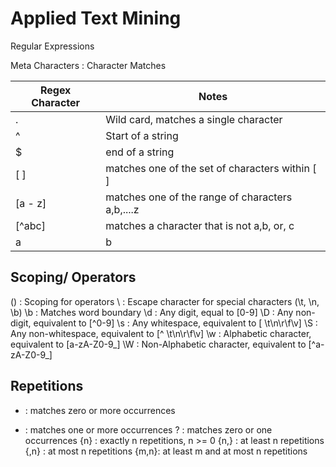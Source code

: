 # Applied Text Mining

Regular Expressions

Meta Characters :  Character Matches

Regex Character | Notes
--- | --- 
.  | Wild card, matches a single character
^  | Start of a string
$  | end of a string
[ ] | matches one of the set of characters within [ ]
[a - z] | matches one of the range of characters a,b,....z
[^abc] | matches a character that is not a,b, or, c
a|b  | matches either a or b, where a and b are strings

## Scoping/ Operators

() : Scoping for operators
\ : Escape character for special characters (\t, \n, \b)
\b : Matches word boundary
\d : Any digit, equal to [0-9]
\D : Any non-digit, equivalent to [^0-9]
\s : Any whitespace, equivalent to [ \t\n\r\f\v]
\S : Any non-whitespace, equivalent to [^ \t\n\r\f\v]
\w : Alphabetic character, equivalent to [a-zA-Z0-9_]
\W : Non-Alphabetic character, equivalent to [^a-zA-Z0-9_]

## Repetitions
* : matches zero or more occurrences
+ : matches one or more occurrences
? : matches zero or one occurrences
{n} : exactly n repetitions, n >= 0
{n,} : at least n repetitions
{,n} : at most n repetitions
{m,n}: at least m and at most n repetitions



